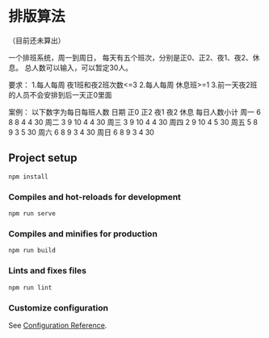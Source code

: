 # 排版算法

（目前还未算出）

一个排班系统，周一到周日，
每天有五个班次，分别是正0、正2、夜1、夜2、休息。
总人数可以输入，可以暂定30人。

要求：
1.每人每周 夜1班和夜2班次数<=3
2.每人每周 休息班>=1
3.前一天夜2班的人员不会安排到后一天正0里面


案例：
以下数字为每日每班人数
日期   正0  正2  夜1  夜2  休息  每日人数小计
周一   6    8    8    4    4    30
周二   3    9    10   4    4    30
周三   3    9    10   4    4    30
周四   2    9    10   4    5    30
周五   5    8    9    3    5    30
周六   6    8    9    3    4    30
周日   6    8    9    3    4    30


## Project setup
```
npm install
```

### Compiles and hot-reloads for development
```
npm run serve
```

### Compiles and minifies for production
```
npm run build
```

### Lints and fixes files
```
npm run lint
```

### Customize configuration
See [Configuration Reference](https://cli.vuejs.org/config/).
